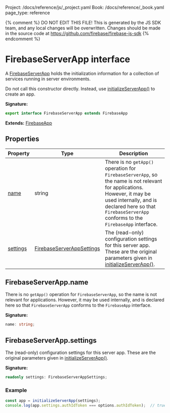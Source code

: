 Project: /docs/reference/js/_project.yaml
Book: /docs/reference/_book.yaml
page_type: reference

{% comment %}
DO NOT EDIT THIS FILE!
This is generated by the JS SDK team, and any local changes will be
overwritten. Changes should be made in the source code at
https://github.com/firebase/firebase-js-sdk
{% endcomment %}

# FirebaseServerApp interface
A [FirebaseServerApp](./app.firebaseserverapp.md#firebaseserverapp_interface) holds the initialization information for a collection of services running in server environments.

Do not call this constructor directly. Instead, use [initializeServerApp()](./app.md#initializeserverapp_30ab697) to create an app.

<b>Signature:</b>

```typescript
export interface FirebaseServerApp extends FirebaseApp 
```
<b>Extends:</b> [FirebaseApp](./app.firebaseapp.md#firebaseapp_interface)

## Properties

|  Property | Type | Description |
|  --- | --- | --- |
|  [name](./app.firebaseserverapp.md#firebaseserverappname) | string | There is no <code>getApp()</code> operation for <code>FirebaseServerApp</code>, so the name is not relevant for applications. However, it may be used internally, and is declared here so that <code>FirebaseServerApp</code> conforms to the <code>FirebaseApp</code> interface. |
|  [settings](./app.firebaseserverapp.md#firebaseserverappsettings) | [FirebaseServerAppSettings](./app.firebaseserverappsettings.md#firebaseserverappsettings_interface) | The (read-only) configuration settings for this server app. These are the original parameters given in [initializeServerApp()](./app.md#initializeserverapp_30ab697)<!-- -->. |

## FirebaseServerApp.name

There is no `getApp()` operation for `FirebaseServerApp`<!-- -->, so the name is not relevant for applications. However, it may be used internally, and is declared here so that `FirebaseServerApp` conforms to the `FirebaseApp` interface.

<b>Signature:</b>

```typescript
name: string;
```

## FirebaseServerApp.settings

The (read-only) configuration settings for this server app. These are the original parameters given in [initializeServerApp()](./app.md#initializeserverapp_30ab697)<!-- -->.

<b>Signature:</b>

```typescript
readonly settings: FirebaseServerAppSettings;
```

### Example


```javascript
const app = initializeServerApp(settings);
console.log(app.settings.authIdToken === options.authIdToken);  // true

```


